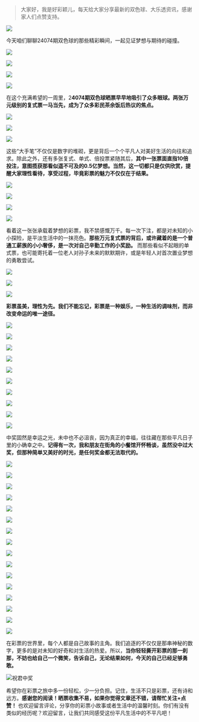 > 大家好，我是好彩颖儿，每天给大家分享最新的双色球、大乐透资讯，感谢家人们点赞支持。

![](https://cdn.jsdelivr.net/gh/wangwenjie1314/PicCDN/2024-6-20/1718847632947-image.png)


今天咱们聊聊24074期双色球的那些精彩瞬间，一起见证梦想与期待的碰撞。


![](https://cdn.jsdelivr.net/gh/wangwenjie1314/PicCDN/2024-6-30/1719717195924-image.png)


![](https://cdn.jsdelivr.net/gh/wangwenjie1314/PicCDN/2024-6-30/1719717214962-image.png)

![](https://cdn.jsdelivr.net/gh/wangwenjie1314/PicCDN/2024-6-30/1719716337267-image.png)

![](https://cdn.jsdelivr.net/gh/wangwenjie1314/PicCDN/2024-6-30/1719716343211-image.png)


在这个充满希望的一周里，2**4074期双色球晒票早早地吸引了众多眼球。两张万元级别的复式票一马当先，成为了众多彩民茶余饭后热议的焦点。**


![](https://cdn.jsdelivr.net/gh/wangwenjie1314/PicCDN/2024-6-30/1719717239108-image.png)

![](https://cdn.jsdelivr.net/gh/wangwenjie1314/PicCDN/2024-6-30/1719717254275-image.png)


![](https://cdn.jsdelivr.net/gh/wangwenjie1314/PicCDN/2024-6-30/1719717270417-image.png)


这些“大手笔”不仅仅是数字的堆砌，更是背后一个个平凡人对美好生活的向往和追求。除此之外，还有多张复式、单式、倍投票紧随其后，**其中一张票面直指10倍投注，意图揽获那看似遥不可及的0.5亿梦想。当然，这一切都只是仅供欣赏，提醒大家理性看待，享受过程，毕竟彩票的魅力不仅仅在于结果。**


![](https://cdn.jsdelivr.net/gh/wangwenjie1314/PicCDN/2024-6-30/1719717286574-image.png)


![](https://cdn.jsdelivr.net/gh/wangwenjie1314/PicCDN/2024-6-30/1719717319612-image.png)


![](https://cdn.jsdelivr.net/gh/wangwenjie1314/PicCDN/2024-6-30/1719717332491-image.png)


![](https://cdn.jsdelivr.net/gh/wangwenjie1314/PicCDN/2024-6-30/1719717358308-image.png)


看着这一张张承载着梦想的彩票，我不禁感慨万千。每一次下注，都是对未知的小小探险，是平淡生活中的一抹亮色。**那些万元复式票的背后，或许藏着的是一个普通工薪族的小小奢侈，是一次对自己辛勤工作的小奖励。** 而那些看似不起眼的单式票，也可能寄托着一位老人对孙子未来的默默期许，或是年轻人对首次置业梦想的勇敢尝试。


![](https://cdn.jsdelivr.net/gh/wangwenjie1314/PicCDN/2024-6-30/1719717371690-image.png)

![](https://cdn.jsdelivr.net/gh/wangwenjie1314/PicCDN/2024-6-30/1719717379536-image.png)

![](https://cdn.jsdelivr.net/gh/wangwenjie1314/PicCDN/2024-6-30/1719717390977-image.png)


**彩票虽美，理性为先。我们不能忘记，彩票是一种娱乐，一种生活的调味剂，而非改变命运的唯一途径。**

![](https://cdn.jsdelivr.net/gh/wangwenjie1314/PicCDN/2024-6-30/1719717415970-image.png)


![](https://cdn.jsdelivr.net/gh/wangwenjie1314/PicCDN/2024-6-30/1719717406678-image.png)

![](https://cdn.jsdelivr.net/gh/wangwenjie1314/PicCDN/2024-6-30/1719717432440-image.png)


![](https://cdn.jsdelivr.net/gh/wangwenjie1314/PicCDN/2024-6-30/1719717445110-image.png)

![](https://cdn.jsdelivr.net/gh/wangwenjie1314/PicCDN/2024-6-30/1719717460045-image.png)

![](https://cdn.jsdelivr.net/gh/wangwenjie1314/PicCDN/2024-6-30/1719717468892-image.png)

![](https://cdn.jsdelivr.net/gh/wangwenjie1314/PicCDN/2024-6-30/1719717494273-image.png)


![](https://cdn.jsdelivr.net/gh/wangwenjie1314/PicCDN/2024-6-30/1719717510424-image.png)


![](https://cdn.jsdelivr.net/gh/wangwenjie1314/PicCDN/2024-6-30/1719717726558-image.png)


![](https://cdn.jsdelivr.net/gh/wangwenjie1314/PicCDN/2024-6-30/1719717713034-image.png)

中奖固然是幸运之光，未中也不必沮丧，因为真正的幸福，往往藏在那些平凡日子里的小确幸之中。**记得有一次，我和朋友在街角的小餐馆开怀畅谈，虽然没中过大奖，但那种简单又美好的时光，是任何奖金都无法取代的。**


![](https://cdn.jsdelivr.net/gh/wangwenjie1314/PicCDN/2024-6-30/1719717704444-image.png)

![](https://cdn.jsdelivr.net/gh/wangwenjie1314/PicCDN/2024-6-30/1719717689733-image.png)

![](https://cdn.jsdelivr.net/gh/wangwenjie1314/PicCDN/2024-6-30/1719717681145-image.png)


![](https://cdn.jsdelivr.net/gh/wangwenjie1314/PicCDN/2024-6-30/1719717669091-image.png)


![](https://cdn.jsdelivr.net/gh/wangwenjie1314/PicCDN/2024-6-30/1719717657833-image.png)


![](https://cdn.jsdelivr.net/gh/wangwenjie1314/PicCDN/2024-6-30/1719717647496-image.png)



![](https://cdn.jsdelivr.net/gh/wangwenjie1314/PicCDN/2024-6-30/1719717637549-image.png)

![](https://cdn.jsdelivr.net/gh/wangwenjie1314/PicCDN/2024-6-30/1719717624222-image.png)


![](https://cdn.jsdelivr.net/gh/wangwenjie1314/PicCDN/2024-6-30/1719717532706-image.png)

![](https://cdn.jsdelivr.net/gh/wangwenjie1314/PicCDN/2024-6-30/1719717523229-image.png)

![](https://cdn.jsdelivr.net/gh/wangwenjie1314/PicCDN/2024-6-30/1719717543853-image.png)


![](https://cdn.jsdelivr.net/gh/wangwenjie1314/PicCDN/2024-6-30/1719717582957-image.png)

![](https://cdn.jsdelivr.net/gh/wangwenjie1314/PicCDN/2024-6-30/1719717571560-image.png)

![](https://cdn.jsdelivr.net/gh/wangwenjie1314/PicCDN/2024-6-30/1719717611981-image.png)


![](https://cdn.jsdelivr.net/gh/wangwenjie1314/PicCDN/2024-6-30/1719717603014-image.png)

![](https://cdn.jsdelivr.net/gh/wangwenjie1314/PicCDN/2024-6-30/1719717592406-image.png)

在彩票的世界里，每个人都是自己故事的主角。我们追逐的不仅仅是那串神秘的数字，更多的是对未知的好奇和对生活的热爱。所以，**当你轻轻撕开彩票的那一刹那，不妨也给自己一个微笑，告诉自己，无论结果如何，今天的自己已经足够勇敢。**


![祝君中奖](https://cdn.jsdelivr.net/gh/wangwenjie1314/PicCDN/2024-6-30/1719717787945-image.png)



希望你在彩票之旅中多一份轻松，少一分负担。记住，生活不只是彩票，还有诗和远方。**感谢您的阅读！晒票收集不易，如果你觉得文章还不错，请帮忙关注+点赞！** 也欢迎留言评论，分享你的彩票小故事或者生活中的温馨时刻。你们有没有类似的经历呢？欢迎留言，让我们共同感受这份平凡生活中的不平凡吧！